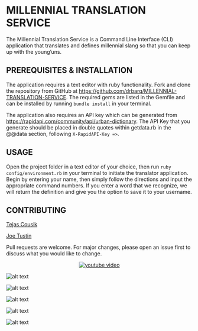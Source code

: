 # MILLENNIAL TRANSLATION SERVICE

The Millennial Translation Service is a Command Line Interface (CLI) application that translates and defines millennial slang so that you can keep up with the young’uns.

## PREREQUISITES & INSTALLATION

The application requires a text editor with ruby functionality. Fork and clone the repository from GitHub at https://github.com/drbarq/MILLENNIAL-TRANSLATION-SERVICE. The required gems are listed in the Gemfile and can be installed by running ```bundle install``` in your terminal.

The application also requires an API key which can be generated from https://rapidapi.com/community/api/urban-dictionary.
The API Key that you generate should be placed in double quotes within getdata.rb in the @@data section, following ```X-RapidAPI-Key =>```.


## USAGE

Open the project folder in a text editor of your choice, then run ```ruby config/environment.rb``` in your terminal to initiate the translator application.
Begin by entering your name, then simply follow the directions and input the appropriate command numbers.
If you enter a word that we recognize, we will return the definition and give you the option to save it to your username.


## CONTRIBUTING

[Tejas Cousik](https://github.com/tcousik)

[Joe Tustin](https://github.com/drbarq)

Pull requests are welcome. For major changes, please open an issue first to discuss what you would like to change.

<div align="center">
  
  
  [![youtube video](http://img.youtube.com/vi/xtSkpgMU4Ww/0.jpg)](http://www.youtube.com/watch?v=xtSkpgMU4Ww)
  
  
  
</div>

![alt text](https://i.imgur.com/VNchlNI.png)

![alt text](https://i.imgur.com/RBg5pKZ.png)

![alt text](https://i.imgur.com/vjxZmBJ.png)

![alt text](https://i.imgur.com/KWONvbm.png)

![alt text](https://i.imgur.com/QwYW79G.png)


